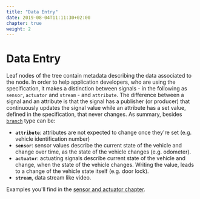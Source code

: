 ```yaml
---
title: "Data Entry"
date: 2019-08-04T11:11:30+02:00
chapter: true
weight: 2
---
```


# Data Entry
Leaf nodes of the tree contain metadata describing the data associated to the node.
In order to help application developers, who are using the specification, it makes a distinction between signals - in the following as ```sensor```, ```actuator``` and ```stream``` - and ```attribute```.
The difference between a signal and an attribute is that the signal has
a publisher (or producer) that continuously updates the signal value while an
attribute has a set value, defined in the specification, that never changes.
As summary, besides [```branch```](/rule_set/branches) type can be:

* **```attribute```**: attributes are not expected to change once they're set (e.g. vehicle identification number)
* **```sensor```**: sensor values describe the current state of the vehicle and change over time, as the state of the vehicle changes (e.g. odometer).
* **```actuator```**: actuating signals describe current state of the vehicle and change, when the state of the vehicle changes. Writing the value, leads to a change of the vehicle state itself (e.g. door lock).
* **```stream```**, data stream like video.

Examples you'll find in the [sensor and actuator chapter](/vehicle_signal_specification/rule_set/data_entry/sensor_actuator).
